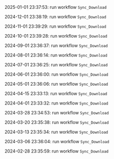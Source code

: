 2025-01-01 23:37:53: run workflow `Sync_Download` 

2024-12-01 23:38:19: run workflow `Sync_Download` 

2024-11-01 23:39:29: run workflow `Sync_Download` 

2024-10-01 23:39:28: run workflow `Sync_Download` 

2024-09-01 23:36:37: run workflow `Sync_Download` 

2024-08-01 23:36:14: run workflow `Sync_Download` 

2024-07-01 23:36:25: run workflow `Sync_Download` 

2024-06-01 23:36:00: run workflow `Sync_Download` 

2024-05-01 23:36:06: run workflow `Sync_Download` 

2024-04-15 23:33:13: run workflow `Sync_Download` 

2024-04-01 23:33:32: run workflow `Sync_Download` 

2024-03-28 23:34:53: run workflow `Sync_Download` 

2024-03-20 23:35:38: run workflow `Sync_Download` 

2024-03-13 23:35:34: run workflow `Sync_Download` 

2024-03-06 23:36:04: run workflow `Sync_Download` 

2024-02-28 23:35:59: run workflow `Sync_Download` 



